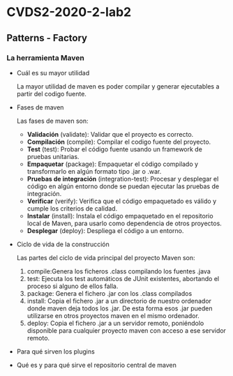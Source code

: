 # CVDS2-2020-2-lab2

## Patterns - Factory
### La herramienta Maven

- Cuál es su mayor utilidad

   La mayor utilidad de maven es poder compilar y generar ejecutables a partir del codigo fuente.
- Fases de maven

   Las fases de maven son:
   - **Validación** (validate): Validar que el proyecto es correcto.
   - **Compilación** (compile): Compilar el codigo fuente del proyecto.
   - **Test** (test): Probar el código fuente usando un framework de pruebas unitarias.
   - **Empaquetar** (package): Empaquetar el código compilado y transformarlo en algún formato tipo .jar o .war.
   - **Pruebas de integración** (integration-test): Procesar y desplegar el código en algún entorno donde se puedan ejecutar las pruebas de integración.
   - **Verificar** (verify): Verifica que el código empaquetado es válido y cumple los criterios de calidad.
   - **Instalar** (install): Instala el código empaquetado en el repositorio local de Maven, para usarlo como dependencia de otros proyectos.
   - **Desplegar** (deploy): Despliega el código a un entorno.

- Ciclo de vida de la construcción

   Las partes del ciclo de vida principal del proyecto Maven son:
   
   1. compile:Genera los ficheros .class compilando los fuentes .java
	2. test: Ejecuta los test automáticos de JUnit existentes, abortando el proceso si alguno de ellos falla.
	3. package: Genera el fichero .jar con los .class compilados
	4. install: Copia el fichero .jar a un directorio de nuestro ordenador donde maven deja todos los .jar. De esta forma esos .jar pueden utilizarse en otros proyectos maven en el    mismo ordenador.
	5. deploy: Copia el fichero .jar a un servidor remoto, poniéndolo disponible para cualquier proyecto maven con acceso a ese servidor remoto.
   
- Para qué sirven los plugins

- Qué es y para qué sirve el repositorio central de maven
